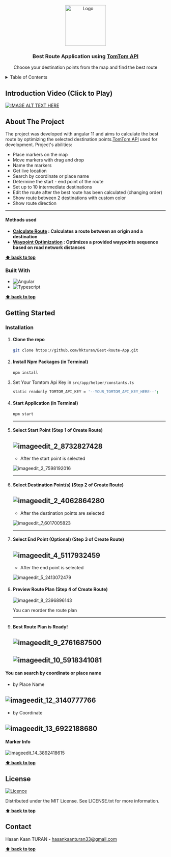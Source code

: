 <!-- PROJECT LOGO -->
<br />
<div align="center">
  <img src="https://user-images.githubusercontent.com/25109457/198842805-9502e712-ae9f-41aa-ab40-b213a443ceda.png" alt="Logo" width="128" height="128">

  
<h3 align="center">Best Route Application using <a href="https://www.tomtom.com/products/maps-navigation-apis-sdks/">TomTom API</a></h3>

  <p align="center">
    Choose your destination points from the map and find the best route
    <br />
    
  </p>
</div>

<!-- TABLE OF CONTENTS -->
<details>
  <summary>Table of Contents</summary>
  <ol>
    <li><a href="#introduction-video-click-to-play">Introduction Video</a></li>
    <li>
      <a href="#about-the-project">About The Project</a>
      <ul>
        <li><a href="#built-with">Built With</a></li>
      </ul>
    </li>
    <li>
      <a href="#getting-started">Getting Started</a>
      <ul>
        <li><a href="#installation">Installation</a>
        </li>
      </ul>
    </li>
    <li><a href="#license">License</a></li>
    <li><a href="#contact">Contact</a></li>
  </ol>
</details>


## Introduction Video (Click to Play)

[![IMAGE ALT TEXT HERE](https://user-images.githubusercontent.com/25109457/198842519-9fa44ddf-7fa2-47a5-a7b2-b28937d472e9.png)](https://vimeo.com/765251253)

<!-- ABOUT THE PROJECT -->
## About The Project

The project was developed with angular 11 and aims to calculate the best route by optimizing the selected destination points.<a href="https://www.tomtom.com/products/maps-navigation-apis-sdks/">TomTom API</a> used for development. Project's abilities:

* Place markers on the map
* Move markers with drag and drop
* Name the markers
* Get live location
* Search by coordinate or place name
* Determine the start - end point of the route
* Set up to 10 intermediate destinations
* Edit the route after the best route has been calculated (changing order)
* Show route between 2 destinations with custom color
* Show route direction

---
<h4>Methods used<h4>
  
* <a href="https://developer.tomtom.com/routing-api/documentation/routing/calculate-route">Calculate Route</a> : Calculates a route between an origin and a destination
* <a href="https://developer.tomtom.com/routing-api/documentation/waypoint-optimization/waypoint-optimization">Waypoint Optimization</a> : Optimizes a provided waypoints sequence based on road network distances
  

**[⬆ back to top](#readme-top)**

### Built With

* ![Angular](https://badges.aleen42.com/src/angular.svg) 
* ![Typescript](https://badges.aleen42.com/src/typescript.svg) 

**[⬆ back to top](#readme-top)**

<!-- GETTING STARTED -->
## Getting Started

### Installation

1. <h4>Clone the repo</h4>

   ```sh
   git clone https://github.com/hkturan/Best-Route-App.git
   ```
2. <h4>Install Npm Packages (in Terminal)</h4>

   ```sh
   npm install
   ```
3. Set Your Tomtom Api Key in `src/app/helper/constants.ts`

   ```sh
   static readonly TOMTOM_API_KEY = '--YOUR_TOMTOM_API_KEY_HERE--';
   ```
   

3. <h4>Start Application (in Terminal)</h4>

   ```sh
   npm start
   ```
   ---
4. <h4>Select Start Point (Step 1 of Create Route)</h4>
   
   ![imageedit_2_8732827428](https://user-images.githubusercontent.com/25109457/198829861-30a9b541-89ba-4edb-80d0-125e63218be7.png)
   ---
   * <p>After the start point is selected</p>
   ![imageedit_2_7598192016](https://user-images.githubusercontent.com/25109457/198830051-af4462fe-20cf-4ff8-adda-d4c71b3131fb.png)
   
   ---
5. <h4>Select Destination Point(s) (Step 2 of Create Route)</h4>

   ![imageedit_2_4062864280](https://user-images.githubusercontent.com/25109457/198830629-ffa47fa4-3c16-4064-bf78-770b614d4e1c.png)
   ---
   * <p>After the destination points are selected</p>
   ![imageedit_7_6017005823](https://user-images.githubusercontent.com/25109457/198831979-e5efceab-187e-4406-9b40-ec2d6a944a6a.png)
   
   ---
6. <h4>Select End Point (Optional) (Step 3 of Create Route)</h4>

   ![imageedit_4_5117932459](https://user-images.githubusercontent.com/25109457/198831656-45d12e91-4480-49a2-8fcb-ea06f0e195e2.png)
   ---
   * <p>After the end point is selected</p>
   ![imageedit_5_2413072479](https://user-images.githubusercontent.com/25109457/198831659-e942f4d4-53e2-4766-8278-8e105e118fd1.png)
   
7. <h4>Preview Route Plan (Step 4 of Create Route)</h4>

   ![imageedit_8_2396896143](https://user-images.githubusercontent.com/25109457/198832035-b93d4f61-2289-42d5-b9df-12335bbb4f03.png)
   
   You can reorder the route plan
   
   ---
8. <h4> Best Route Plan is Ready!</h4>

   ![imageedit_9_2761687500](https://user-images.githubusercontent.com/25109457/198832267-1385f045-d57a-4811-a5d7-30320d867944.png)
   ---
   ![imageedit_10_5918341081](https://user-images.githubusercontent.com/25109457/198832268-c43982bc-16a5-4d5f-bb76-5b7615bccf62.png)
   ---

<h4>You can search by coordinate or place name</h4>

* <p>by Place Name</p>
![imageedit_12_3140777766](https://user-images.githubusercontent.com/25109457/198832548-6bb80c7b-10da-4ec0-87af-9a533ea41ab1.png)
---
* <p>by Coordinate</p>
![imageedit_13_6922188680](https://user-images.githubusercontent.com/25109457/198832550-83d3796c-5cc8-4330-8b94-2c0c55d15c20.png)
---

<h4>Marker Info</h4>

![imageedit_14_3892418615](https://user-images.githubusercontent.com/25109457/198832698-b5c1fbfe-8f1b-4b28-80e7-f0fd2aa4d998.png)

**[⬆ back to top](#readme-top)**

## License

[![Licence](https://img.shields.io/github/license/Ileriayo/markdown-badges?style=for-the-badge)](./LICENSE)

Distributed under the MIT License. See LICENSE.txt for more information.

**[⬆ back to top](#readme-top)**

<!-- CONTACT -->
## Contact

Hasan Kaan TURAN  - hasankaanturan33@gmail.com

**[⬆ back to top](#readme-top)**
